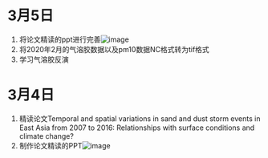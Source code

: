 # 3月5日
1. 将论文精读的ppt进行完善![image](https://github.com/CityGIS-lzjtu/PLAN/assets/160741621/5e9ab79f-d635-4add-b450-7fac81343ecc)<br>
2. 将2020年2月的气溶胶数据以及pm10数据NC格式转为tif格式<br>
3. 学习气溶胶反演

# 3月4日
1. 精读论文Temporal and spatial variations in sand and dust storm events in East Asia from 2007 to 2016: Relationships with surface conditions and climate change?<br>
2. 制作论文精读的PPT![image](https://github.com/CityGIS-lzjtu/PLAN/assets/160741621/e9c839aa-c2fd-4ec3-b638-986fa63a8515)
   






